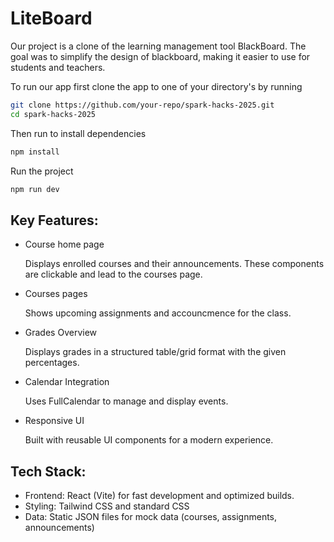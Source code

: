 
# LiteBoard

Our project is a clone of the learning management tool BlackBoard. The goal was to simplify the design of blackboard, making it easier to use for students and teachers.

To run our app first clone the app to one of your directory's by running

```bash
git clone https://github.com/your-repo/spark-hacks-2025.git
cd spark-hacks-2025
```

Then run to install dependencies

```bash
npm install
```

Run the project

```bash
npm run dev
```

## Key Features:
- Course home page

  Displays enrolled courses and their announcements. These components are clickable and lead to the courses page.
- Courses pages

  Shows upcoming assignments and accouncmence for the class.
  
- Grades Overview
  
  Displays grades in a structured table/grid format with the given percentages.
  
- Calendar Integration

  Uses FullCalendar to manage and display events.

- Responsive UI

  Built with reusable UI components for a modern experience.

## Tech Stack:
- Frontend: React (Vite) for fast development and optimized builds.
- Styling: Tailwind CSS and standard CSS
- Data: Static JSON files for mock data (courses, assignments, announcements)

